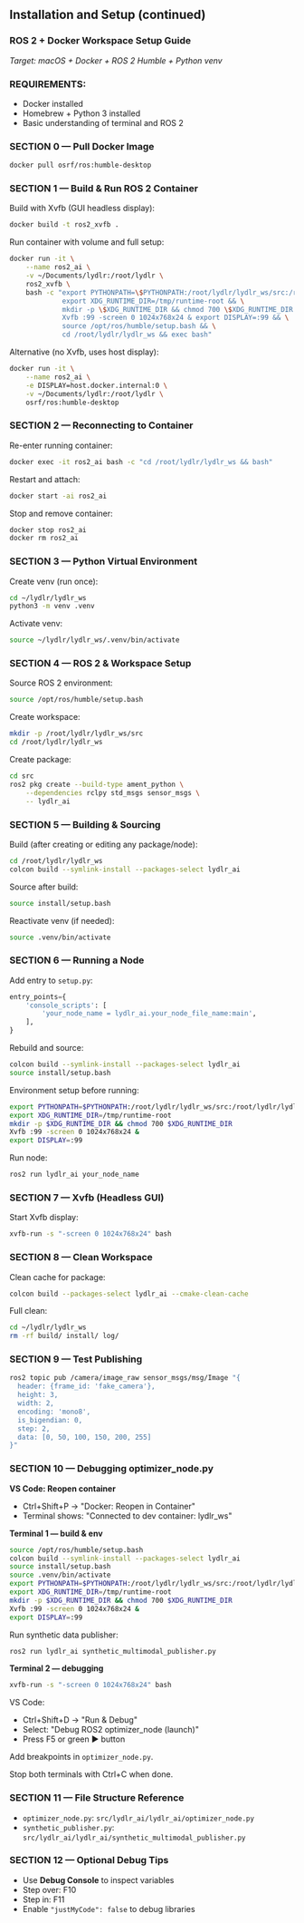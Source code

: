 ## Installation and Setup (continued)

### ROS 2 + Docker Workspace Setup Guide  
_Target: macOS + Docker + ROS 2 Humble + Python venv_

### REQUIREMENTS:
- Docker installed  
- Homebrew + Python 3 installed  
- Basic understanding of terminal and ROS 2

### SECTION 0 — Pull Docker Image

```bash
docker pull osrf/ros:humble-desktop
```

### SECTION 1 — Build & Run ROS 2 Container

Build with Xvfb (GUI headless display):

```bash
docker build -t ros2_xvfb .
```

Run container with volume and full setup:

```bash
docker run -it \
    --name ros2_ai \
    -v ~/Documents/lydlr:/root/lydlr \
    ros2_xvfb \
    bash -c "export PYTHONPATH=\$PYTHONPATH:/root/lydlr/lydlr_ws/src:/root/lydlr/lydlr_ws/.venv/lib/python3.10/site-packages && \
             export XDG_RUNTIME_DIR=/tmp/runtime-root && \
             mkdir -p \$XDG_RUNTIME_DIR && chmod 700 \$XDG_RUNTIME_DIR && \
             Xvfb :99 -screen 0 1024x768x24 & export DISPLAY=:99 && \
             source /opt/ros/humble/setup.bash && \
             cd /root/lydlr/lydlr_ws && exec bash"
```

Alternative (no Xvfb, uses host display):

```bash
docker run -it \
    --name ros2_ai \
    -e DISPLAY=host.docker.internal:0 \
    -v ~/Documents/lydlr:/root/lydlr \
    osrf/ros:humble-desktop
```

### SECTION 2 — Reconnecting to Container

Re-enter running container:

```bash
docker exec -it ros2_ai bash -c "cd /root/lydlr/lydlr_ws && bash"
```

Restart and attach:

```bash
docker start -ai ros2_ai
```

Stop and remove container:

```bash
docker stop ros2_ai
docker rm ros2_ai
```

### SECTION 3 — Python Virtual Environment

Create venv (run once):

```bash
cd ~/lydlr/lydlr_ws
python3 -m venv .venv
```

Activate venv:

```bash
source ~/lydlr/lydlr_ws/.venv/bin/activate
```

### SECTION 4 — ROS 2 & Workspace Setup

Source ROS 2 environment:

```bash
source /opt/ros/humble/setup.bash
```

Create workspace:

```bash
mkdir -p /root/lydlr/lydlr_ws/src
cd /root/lydlr/lydlr_ws
```

Create package:

```bash
cd src
ros2 pkg create --build-type ament_python \
    --dependencies rclpy std_msgs sensor_msgs \
    -- lydlr_ai
```

### SECTION 5 — Building & Sourcing

Build (after creating or editing any package/node):

```bash
cd /root/lydlr/lydlr_ws
colcon build --symlink-install --packages-select lydlr_ai
```

Source after build:

```bash
source install/setup.bash
```

Reactivate venv (if needed):

```bash
source .venv/bin/activate
```

### SECTION 6 — Running a Node

Add entry to `setup.py`:

```python
entry_points={
    'console_scripts': [
        'your_node_name = lydlr_ai.your_node_file_name:main',
    ],
}
```

Rebuild and source:

```bash
colcon build --symlink-install --packages-select lydlr_ai
source install/setup.bash
```

Environment setup before running:

```bash
export PYTHONPATH=$PYTHONPATH:/root/lydlr/lydlr_ws/src:/root/lydlr/lydlr_ws/.venv/lib/python3.10/site-packages
export XDG_RUNTIME_DIR=/tmp/runtime-root
mkdir -p $XDG_RUNTIME_DIR && chmod 700 $XDG_RUNTIME_DIR
Xvfb :99 -screen 0 1024x768x24 &
export DISPLAY=:99
```

Run node:

```bash
ros2 run lydlr_ai your_node_name
```

### SECTION 7 — Xvfb (Headless GUI)

Start Xvfb display:

```bash
xvfb-run -s "-screen 0 1024x768x24" bash
```

### SECTION 8 — Clean Workspace

Clean cache for package:

```bash
colcon build --packages-select lydlr_ai --cmake-clean-cache
```

Full clean:

```bash
cd ~/lydlr/lydlr_ws
rm -rf build/ install/ log/
```

### SECTION 9 — Test Publishing

```bash
ros2 topic pub /camera/image_raw sensor_msgs/msg/Image "{
  header: {frame_id: 'fake_camera'},
  height: 3,
  width: 2,
  encoding: 'mono8',
  is_bigendian: 0,
  step: 2,
  data: [0, 50, 100, 150, 200, 255]
}"
```

### SECTION 10 — Debugging optimizer_node.py

**VS Code: Reopen container**  
- Ctrl+Shift+P → "Docker: Reopen in Container"  
- Terminal shows: "Connected to dev container: lydlr_ws"

**Terminal 1 — build & env**

```bash
source /opt/ros/humble/setup.bash
colcon build --symlink-install --packages-select lydlr_ai
source install/setup.bash
source .venv/bin/activate
export PYTHONPATH=$PYTHONPATH:/root/lydlr/lydlr_ws/src:/root/lydlr/lydlr_ws/.venv/lib/python3.10/site-packages
export XDG_RUNTIME_DIR=/tmp/runtime-root
mkdir -p $XDG_RUNTIME_DIR && chmod 700 $XDG_RUNTIME_DIR
Xvfb :99 -screen 0 1024x768x24 &
export DISPLAY=:99
```

Run synthetic data publisher:

```bash
ros2 run lydlr_ai synthetic_multimodal_publisher.py
```

**Terminal 2 — debugging**

```bash
xvfb-run -s "-screen 0 1024x768x24" bash
```

VS Code:  
- Ctrl+Shift+D → "Run & Debug"  
- Select: "Debug ROS2 optimizer_node (launch)"  
- Press F5 or green ▶️ button  

Add breakpoints in `optimizer_node.py`.

Stop both terminals with Ctrl+C when done.

### SECTION 11 — File Structure Reference

- `optimizer_node.py`: `src/lydlr_ai/lydlr_ai/optimizer_node.py`  
- `synthetic_publisher.py`: `src/lydlr_ai/lydlr_ai/synthetic_multimodal_publisher.py`

### SECTION 12 — Optional Debug Tips

- Use **Debug Console** to inspect variables  
- Step over: F10  
- Step in: F11  
- Enable `"justMyCode": false` to debug libraries

